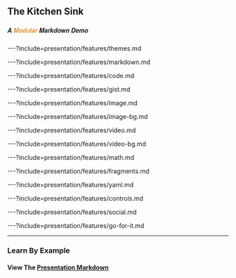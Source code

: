 ## The Kitchen Sink

##### <span style="font-family:Helvetica Neue; font-weight:bold">A <span style="color:#e49436">Modular</span> Markdown Demo</span>

---?include=presentation/features/themes.md

---?include=presentation/features/markdown.md

---?include=presentation/features/code.md

---?include=presentation/features/gist.md

---?include=presentation/features/image.md

---?include=presentation/features/image-bg.md

---?include=presentation/features/video.md

---?include=presentation/features/video-bg.md

---?include=presentation/features/math.md

---?include=presentation/features/fragments.md

---?include=presentation/features/yaml.md

---?include=presentation/features/controls.md

---?include=presentation/features/social.md

---?include=presentation/features/go-for-it.md

---

### Learn By Example

#### View The <a target="_blank" href="https://github.com/gitpitch/feature-demo/blob/modular-markdown/PITCHME.md">Presentation Markdown</a>


